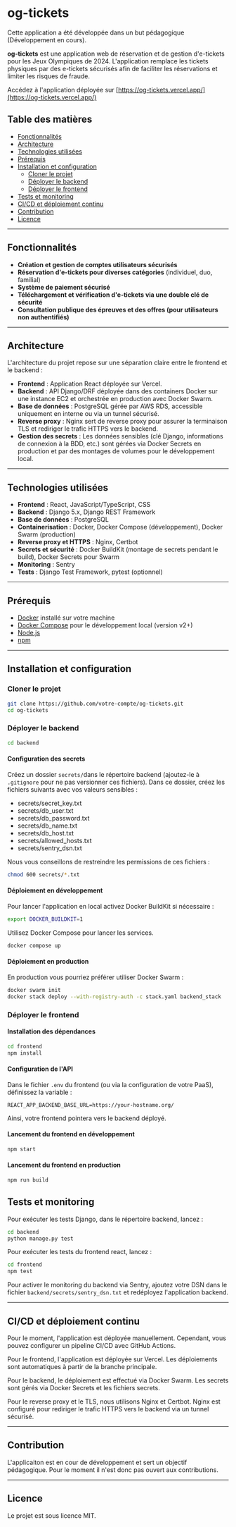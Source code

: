 # og-tickets

Cette application a été développée dans un but pédagogique (Développement en cours).

**og-tickets** est une application web de réservation et de gestion d'e-tickets pour les Jeux Olympiques de 2024. L'application remplace les tickets physiques par des e-tickets sécurisés afin de faciliter les réservations et limiter les risques de fraude.

Accédez à l'application déployée sur [https://og-tickets.vercel.app/](https://og-tickets.vercel.app/)

## Table des matières

- [Fonctionnalités](#fonctionnalités)
- [Architecture](#architecture)
- [Technologies utilisées](#technologies-utilisées)
- [Prérequis](#prérequis)
- [Installation et configuration](#installation-et-configuration)
  - [Cloner le projet](#cloner-le-projet)
  - [Déployer le backend](#déployer-le-backend)
  - [Déployer le frontend](#déployer-le-frontend)
- [Tests et monitoring](#tests-et-monitoring)
- [CI/CD et déploiement continu](#cicd-et-déploiement-continu)
- [Contribution](#contribution)
- [Licence](#licence)

---

## Fonctionnalités

- **Création et gestion de comptes utilisateurs sécurisés**
- **Réservation d'e-tickets pour diverses catégories** (individuel, duo, familial)
- **Système de paiement sécurisé**
- **Téléchargement et vérification d'e-tickets via une double clé de sécurité**
- **Consultation publique des épreuves et des offres (pour utilisateurs non authentifiés)**

---

## Architecture

L'architecture du projet repose sur une séparation claire entre le frontend et le backend :

- **Frontend** : Application React déployée sur Vercel.
- **Backend** : API Django/DRF déployée dans des containers Docker sur une instance EC2 et orchestrée en production avec Docker Swarm.
- **Base de données** : PostgreSQL gérée par AWS RDS, accessible uniquement en interne ou via un tunnel sécurisé.
- **Reverse proxy** : Nginx sert de reverse proxy pour assurer la terminaison TLS et rediriger le trafic HTTPS vers le backend.
- **Gestion des secrets** : Les données sensibles (clé Django, informations de connexion à la BDD, etc.) sont gérées via Docker Secrets en production et par des montages de volumes pour le développement local.

---

## Technologies utilisées

- **Frontend** : React, JavaScript/TypeScript, CSS
- **Backend** : Django 5.x, Django REST Framework
- **Base de données** : PostgreSQL
- **Containerisation** : Docker, Docker Compose (développement), Docker Swarm (production)
- **Reverse proxy et HTTPS** : Nginx, Certbot
- **Secrets et sécurité** : Docker BuildKit (montage de secrets pendant le build), Docker Secrets pour Swarm
- **Monitoring** : Sentry
- **Tests** : Django Test Framework, pytest (optionnel)

---

## Prérequis

- [Docker](https://docs.docker.com/get-docker/) installé sur votre machine
- [Docker Compose](https://docs.docker.com/compose/install/) pour le développement local (version v2+)
- [Node.js](https://nodejs.org/en/download)
- [npm](https://docs.npmjs.com/downloading-and-installing-node-js-and-npm)

---

## Installation et configuration

### Cloner le projet

```bash
git clone https://github.com/votre-compte/og-tickets.git
cd og-tickets

```

### Déployer le backend

```bash
cd backend

```

#### Configuration des secrets

Créez un dossier `secrets/`dans le répertoire backend (ajoutez-le à `.gitignore` pour ne pas versionner ces fichiers). Dans ce dossier, créez les fichiers suivants avec vos valeurs sensibles :

- secrets/secret_key.txt
- secrets/db_user.txt
- secrets/db_password.txt
- secrets/db_name.txt
- secrets/db_host.txt
- secrets/allowed_hosts.txt
- secrets/sentry_dsn.txt

Nous vous conseillons de restreindre les permissions de ces fichiers :

```bash
chmod 600 secrets/*.txt

```

#### Déploiement en développement

Pour lancer l'application en local activez Docker BuildKit si nécessaire :

```bash
export DOCKER_BUILDKIT=1

```

Utilisez Docker Compose pour lancer les services.

```bash
docker compose up

```

#### Déploiement en production

En production vous pourriez préférer utiliser Docker Swarm :

```bash
docker swarm init
docker stack deploy --with-registry-auth -c stack.yaml backend_stack

```

### Déployer le frontend

#### Installation des dépendances

```bash
cd frontend
npm install

```

#### Configuration de l'API

Dans le fichier `.env` du frontend (ou via la configuration de votre PaaS), définissez la variable :

```env
REACT_APP_BACKEND_BASE_URL=https://your-hostname.org/

```

Ainsi, votre frontend pointera vers le backend déployé.

#### Lancement du frontend en développement

```bash
npm start

```

#### Lancement du frontend en production

```bash
npm run build

```

## Tests et monitoring

Pour exécuter les tests Django, dans le répertoire backend, lancez :

```bash
cd backend
python manage.py test

```

Pour exécuter les tests du frontend react, lancez :

```bash
cd frontend
npm test

```

Pour activer le monitoring du backend via Sentry, ajoutez votre DSN dans le fichier `backend/secrets/sentry_dsn.txt` et redéployez l'application backend.

---

## CI/CD et déploiement continu

Pour le moment, l'application est déployée manuellement. Cependant, vous pouvez configurer un pipeline CI/CD avec GitHub Actions.

Pour le frontend, l'application est déployée sur Vercel. Les déploiements sont automatiques à partir de la branche principale.

Pour le backend, le déploiement est effectué via Docker Swarm. Les secrets sont gérés via Docker Secrets et les fichiers secrets.

Pour le reverse proxy et le TLS, nous utilisons Nginx et Certbot. Nginx est configuré pour rediriger le trafic HTTPS vers le backend via un tunnel sécurisé.

---

## Contribution

L'applicaiton est en cour de développement et sert un objectif pédagogique. Pour le moment il n'est donc pas ouvert aux contributions.

---

## Licence

Le projet est sous licence MIT.
